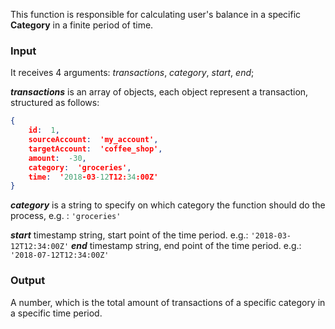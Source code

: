
This function is responsible for calculating user's balance in a specific **Category** in a finite period of time.
### Input
It receives 4 arguments: *transactions*, *category*, *start*, *end*;

***transactions*** is an array of objects, each object represent a transaction, structured as follows:

```json
{
	id:  1,
	sourceAccount:  'my_account',
	targetAccount:  'coffee_shop',
	amount:  -30,
	category:  'groceries',
	time:  '2018-03-12T12:34:00Z'
}
```
***category*** is a string to specify on which category the function should do the process, e.g. : `'groceries'`

***start*** timestamp string, start point of the time period. e.g.:  `'2018-03-12T12:34:00Z'`
***end*** timestamp string, end point of the time period. e.g.:  `'2018-07-12T12:34:00Z'`


### Output
A number, which is the total amount of transactions of a specific category in a specific time period.
